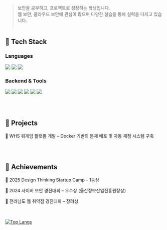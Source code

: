 > 보안을 공부하고, 프로젝트로 성장하는 학생입니다.<br>
> 웹 보안, 클라우드 보안에 관심이 많으며 다양한 실습을 통해 실력을 다지고 있습니다.
<br><br>

## 🔧 Tech Stack

### Languages

<img src="https://img.shields.io/badge/Python-3776AB?style=flat-square&logo=Python&logoColor=white"/> <img src="https://img.shields.io/badge/Java-007396?style=flat-square&logo=Java&logoColor=white"/> <img src="https://img.shields.io/badge/JavaScript-F7DF1E?style=flat-square&logo=javascript&logoColor=black"/>

### Backend & Tools

<img src="https://img.shields.io/badge/Spring-6DB33F?style=flat-square&logo=Spring&logoColor=white"/> <img src="https://img.shields.io/badge/MySQL-4479A1?style=flat-square&logo=MySQL&logoColor=white"/> <img src="https://img.shields.io/badge/Docker-2496ED?style=flat-square&logo=Docker&logoColor=white"/> <img src="https://img.shields.io/badge/Git-F05032?style=flat-square&logo=Git&logoColor=white"/> <img src="https://img.shields.io/badge/Frida-000000?style=flat-square&logoColor=white"/> <img src="https://img.shields.io/badge/Notion-000000?style=flat-square&logo=Notion&logoColor=white"/>

<br><br>

## 📌 Projects

🔐 WHS 워게임 플랫폼 개발 – Docker 기반의 문제 배포 및 자동 채점 시스템 구축

<!-- 📱 iOS 앱 동적 분석 실습 – Frida를 활용한 런타임 후킹 및 인증 우회 실험 -->

<br><br>

## 🏅 Achievements

🥇 2025 Design Thinking Startup Camp – 1등상

🥈 2024 사이버 보안 경진대회 – 우수상 (울산정보산업진흥원장상)

🥉 전라남도 웹 취약점 경진대회 – 장려상

<br><br>
[![Top Langs](https://github-readme-stats.vercel.app/api/top-langs/?username=coffeepoter)](https://github.com/anuraghazra/github-readme-stats)
